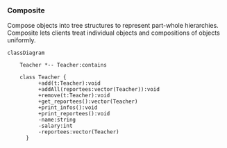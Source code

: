 ### Composite

Compose objects into tree structures to represent part-whole hierarchies. Composite lets clients treat individual objects and compositions of objects uniformly.

```mermaid
classDiagram

	Teacher *-- Teacher:contains

	class Teacher {
          +add(t:Teacher):void
          +addAll(reportees:vector(Teacher)):void
          +remove(t:Teacher):void
          +get_reportees():vector(Teacher)
          +print_infos():void
          +print_reportees():void
          -name:string
          -salary:int
          -reportees:vector(Teacher)
      }
```

